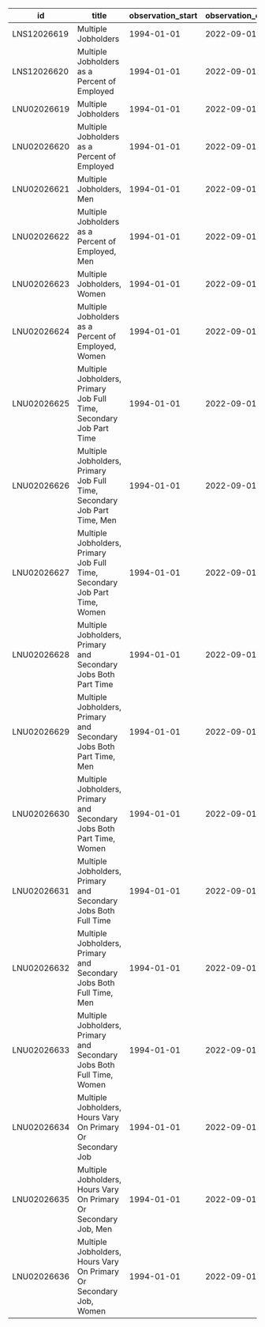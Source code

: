 | id          | title                                                                      | observation_start   | observation_end   |
|-------------|----------------------------------------------------------------------------|---------------------|-------------------|
| LNS12026619 | Multiple Jobholders                                                        | 1994-01-01          | 2022-09-01        |
| LNS12026620 | Multiple Jobholders as a Percent of Employed                               | 1994-01-01          | 2022-09-01        |
| LNU02026619 | Multiple Jobholders                                                        | 1994-01-01          | 2022-09-01        |
| LNU02026620 | Multiple Jobholders as a Percent of Employed                               | 1994-01-01          | 2022-09-01        |
| LNU02026621 | Multiple Jobholders, Men                                                   | 1994-01-01          | 2022-09-01        |
| LNU02026622 | Multiple Jobholders as a Percent of Employed, Men                          | 1994-01-01          | 2022-09-01        |
| LNU02026623 | Multiple Jobholders, Women                                                 | 1994-01-01          | 2022-09-01        |
| LNU02026624 | Multiple Jobholders as a Percent of Employed, Women                        | 1994-01-01          | 2022-09-01        |
| LNU02026625 | Multiple Jobholders, Primary Job Full Time, Secondary Job Part Time        | 1994-01-01          | 2022-09-01        |
| LNU02026626 | Multiple Jobholders, Primary Job Full Time, Secondary Job Part Time, Men   | 1994-01-01          | 2022-09-01        |
| LNU02026627 | Multiple Jobholders, Primary Job Full Time, Secondary Job Part Time, Women | 1994-01-01          | 2022-09-01        |
| LNU02026628 | Multiple Jobholders, Primary and Secondary Jobs Both Part Time             | 1994-01-01          | 2022-09-01        |
| LNU02026629 | Multiple Jobholders, Primary and Secondary Jobs Both Part Time, Men        | 1994-01-01          | 2022-09-01        |
| LNU02026630 | Multiple Jobholders, Primary and Secondary Jobs Both Part Time, Women      | 1994-01-01          | 2022-09-01        |
| LNU02026631 | Multiple Jobholders, Primary and Secondary Jobs Both Full Time             | 1994-01-01          | 2022-09-01        |
| LNU02026632 | Multiple Jobholders, Primary and Secondary Jobs Both Full Time, Men        | 1994-01-01          | 2022-09-01        |
| LNU02026633 | Multiple Jobholders, Primary and Secondary Jobs Both Full Time, Women      | 1994-01-01          | 2022-09-01        |
| LNU02026634 | Multiple Jobholders, Hours Vary On Primary Or Secondary Job                | 1994-01-01          | 2022-09-01        |
| LNU02026635 | Multiple Jobholders, Hours Vary On Primary Or Secondary Job, Men           | 1994-01-01          | 2022-09-01        |
| LNU02026636 | Multiple Jobholders, Hours Vary On Primary Or Secondary Job, Women         | 1994-01-01          | 2022-09-01        |